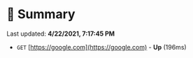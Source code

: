 # 📖 Summary
Last updated: **4/22/2021, 7:17:45 PM**

- `GET` [https://google.com](https://google.com) - **Up** (196ms)
